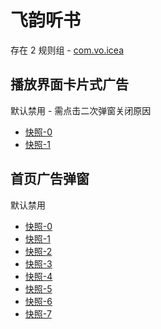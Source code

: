 # 飞韵听书

存在 2 规则组 - [com.vo.icea](/src/apps/com.vo.icea.ts)

## 播放界面卡片式广告

默认禁用 - 需点击二次弹窗关闭原因

- [快照-0](https://i.gkd.li/i/13510973)
- [快照-1](https://i.gkd.li/i/13510972)

## 首页广告弹窗

默认禁用

- [快照-0](https://i.gkd.li/i/13511052)
- [快照-1](https://i.gkd.li/i/13511645)
- [快照-2](https://i.gkd.li/i/13511059)
- [快照-3](https://i.gkd.li/i/13511065)
- [快照-4](https://i.gkd.li/i/13511708)
- [快照-5](https://i.gkd.li/i/13511052)
- [快照-6](https://i.gkd.li/i/13511765)
- [快照-7](https://i.gkd.li/i/13446063)
